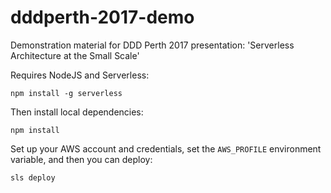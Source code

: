 # dddperth-2017-demo

Demonstration material for DDD Perth 2017 presentation: 'Serverless Architecture at the Small Scale'

Requires NodeJS and Serverless:

```
npm install -g serverless
```

Then install local dependencies:

```
npm install
```

Set up your AWS account and credentials, set the `AWS_PROFILE` environment variable, and then you can deploy:

```
sls deploy
```
